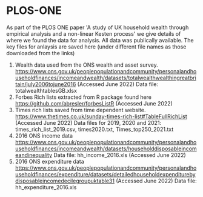 # PLOS-ONE

As part of the PLOS ONE paper 'A study of UK household wealth through empirical analysis and a non-linear Kesten process' we give details of where we found the data for analysis. All data was publically available. The key files for anlaysis are saved here (under different file names as those downloaded from the links)

1) Wealth data used from the ONS wealth and asset survey. 
 https://www.ons.gov.uk/peoplepopulationandcommunity/personalandhouseholdfinances/incomeandwealth/datasets/totalwealthwealthingreatbritain/july2006tojune2016 (Accessed June 2022)
 Data file: totalwealthtablesGB.xlsx
3) Forbes Rich lists extracted from R package found here https://github.com/abresler/forbesListR (Accessed June 2022)
4) Times rich lists saved from time dependent website. 
   https://www.thetimes.co.uk/sunday-times-rich-list#TableFullRichList (Accessed June 2022)
   Data files for 2019, 2020 and 2021: times_rich_list_2019.csv, times2020.txt, Times_top250_2021.txt
5) 2016 ONS income data 
 https://www.ons.gov.uk/peoplepopulationandcommunity/personalandhouseholdfinances/incomeandwealth/datasets/householddisposableincomeandinequality
 Data file: hh_income_2016.xls
 (Accessed June 2022)
6) 2016 ONS expenditure data
 https://www.ons.gov.uk/peoplepopulationandcommunity/personalandhouseholdfinances/expenditure/datasets/detailedhouseholdexpenditurebydisposableincomedecilegroupuktable31 (Accessed June 2022)
Data file: hh_expenditure_2016.xls

